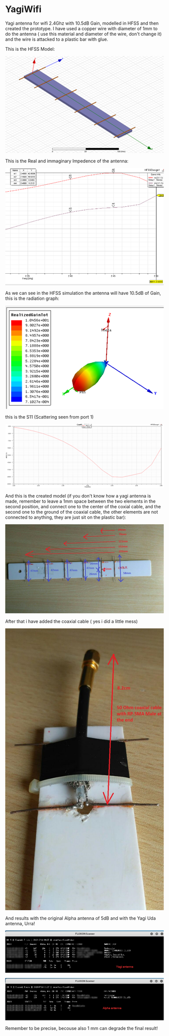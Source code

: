 # YagiWifi
Yagi antenna for wifi 2.4Ghz with 10.5dB Gain, modelled in HFSS and then created the prototype. I have used a copper wire with diameter of 1mm to do the antenna ( use this material and diameter of the wire, don't change it) and the wire is attacked to a plastic bar with glue.


This is the HFSS Model: 

![alt text](https://github.com/stefano0293849/YagiWifi/blob/master/cad.png)


This is the Real and immaginary Impedence of the antenna:

![alt text](https://github.com/stefano0293849/YagiWifi/blob/master/impedence.png)


As we can see in the HFSS simulation the antenna will have 10.5dB of Gain, this is the radiation graph:

![alt text](https://github.com/stefano0293849/YagiWifi/blob/master/rad.png)

this is the S11 (Scattering seen from port 1)

![alt text](https://github.com/stefano0293849/YagiWifi/blob/master/S11.png)

And this is the created model (if you don't know how a yagi antenna is made, remember to leave a 1mm space between the two elements in the second position, and connect one to the center of the coxial cable, and the second one to the ground of the coaxial cable, the other elements are not connected to anything, they are just sit on the plastic bar):

![alt text](https://github.com/stefano0293849/YagiWifi/blob/master/measure.jpg)

After that i have added the coaxial cable ( yes i did a little mess)


![alt text](https://github.com/stefano0293849/YagiWifi/blob/master/cable.jpg)


And results with the original Alpha antenna of 5dB and with the Yagi Uda antenna, Urra!

![alt text](https://github.com/stefano0293849/YagiWifi/blob/master/yagi.png)

![alt text](https://github.com/stefano0293849/YagiWifi/blob/master/alpha.png)

Remember to be precise, becouse also 1 mm can degrade the final result! 

